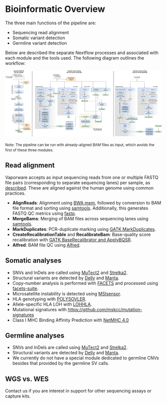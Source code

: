 # Bioinformatic Overview


The three main functions of the pipeline are:
- Sequencing read alignment
- Somatic variant detection
- Germline variant detection

Below are described the separate Nextflow processes and associated with each module and the tools used. The following diagram outlines the workflow:

<img id="diagram" src="./pipeline-flowchart.png"/>


<small>Note: The pipeline can be run with already-aligned BAM files as input, which avoids the first of these three modules.</small>

## Read alignment
Vaporware accepts as input sequencing reads from one or multiple FASTQ file pairs (corresponding to separate sequencing lanes) per sample, as [described](run-pipeline.md#the-mapping-file). These are aligned against the human genome using common practices.
* __AlignReads__: Alignment using [BWA mem](http://bio-bwa.sourceforge.net/), followed by conversion to BAM file format and sorting using [samtools](https://samtools.github.io). Additionally, this generates FASTQ QC metrics using [fastp](https://github.com/OpenGene/fastp).
* __MergeBams__: Merging of BAM files across sequencing lanes using [samtools](https://samtools.github.io).
* __MarkDuplicates__: PCR-duplicate marking using [GATK MarkDuplicates](https://software.broadinstitute.org/gatk).
* __CreateRecalibrationTable__ and __RecalibrateBam__: Base-quality score recalibration with [GATK BaseRecalibrator and ApplyBQSR](https://software.broadinstitute.org/gatk/).
* __Alfred__: BAM file QC using [Alfred](https://github.com/tobiasrausch/alfred).

## Somatic analyses
* SNVs and InDels are called using [MuTect2](https://software.broadinstitute.org/gatk/documentation/tooldocs/4.beta.4/org_broadinstitute_hellbender_tools_walkers_mutect_Mutect2.php) and [Strelka2](https://github.com/Illumina/strelka).
* Structural variants are detected by [Delly](https://github.com/dellytools/delly) and [Manta](https://github.com/Illumina/manta).
* Copy-number analysis is performed with [FACETS](https://github.com/mskcc/facets) and processed using [facets-suite](https://github.com/mskcc/facets-suite).
* Microsatellite instability is detected using [MSIsensor](https://github.com/ding-lab/msisensor).
* HLA genotyping with [POLYSOVLER](https://software.broadinstitute.org/cancer/cga/polysolver).
* Allele-specific HLA LOH with [LOHHLA](https://www.ncbi.nlm.nih.gov/pmc/articles/PMC5720478/).
* Mutational signatures with https://github.com/mskcc/mutation-signatures
* Class I MHC Binding Affinity Prediction with [NetMHC 4.0](https://www.ncbi.nlm.nih.gov/pubmed/28978689)


## Germline analyses
* SNVs and InDels are called using [MuTect2](https://software.broadinstitute.org/gatk/documentation/tooldocs/4.beta.4/org_broadinstitute_hellbender_tools_walkers_mutect_Mutect2.php) and [Strelka2](https://github.com/Illumina/strelka).
* Structural variants are detected by [Delly](https://github.com/dellytools/delly) and [Manta](https://github.com/Illumina/manta).
* We currently do not have a special module dedicated to germline CNVs besides that provided by the germline SV calls. 


## WGS vs. WES

Contact us if you are interest in support for other sequencing assays or capture kits.